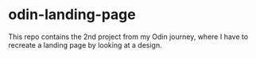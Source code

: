 # odin-landing-page
This repo contains the 2nd project from my Odin journey, where I have to recreate a landing page by looking at a design.
